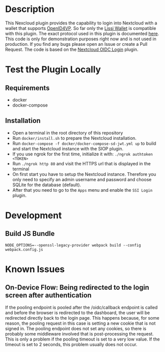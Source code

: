 # Description

This Nexcloud plugin provides the capability to login into Nextcloud with a wallet that supports [OpenID4VP](https://openid.net/specs/openid-4-verifiable-presentations-1_0.html). 
So far only the [Lissi Wallet](https://lissi.id/) is compatible with this plugin.
The exact protocol used in this plugin is documented [here](https://github.com/IDunion/nextcloud-siop-docu).
This code is only for demonstration purposes right now and is not used in production. 
If you find any bugs please open an Issue or create a Pull Request. 
The code is based on the [Nextcloud OIDC Login](https://github.com/pulsejet/nextcloud-oidc-login) 
plugin.

# Test the Plugin Locally

## Requirements

- docker
- docker-compose

## Installation

- Open a terminal in the root directory of this repository
- Run ``docker/install.sh`` to prepare the Nextcloud installation.
- Run ``docker-compose -f docker/docker-compose-sd-jwt.yml up`` to build and start the Nextcloud instance with the SIOP plugin.
- If you use ngrok for the first time, initialize it with: ``./ngrok authtoken <TOKEN>``
- Run ``./ngrok http 80`` and visit the HTTPS url that is displayed in the terminal
- On first start you have to setup the Nextcloud instance.
Therefore you only need to specify an admin username and password and choose SQLite for the database (default).
- After that you need to go to the ``Apps`` menu and enable the ``SSI Login`` plugin.

# Development

## Build JS Bundle

``NODE_OPTIONS=--openssl-legacy-provider webpack build --config webpack.config.js``

# Known Issues

## On-Device Flow: Being redirected to the login screen after authentication

If the pooling endpoint is pooled after the /oidc/callback endpoint is called and before
the browser is redirected to the dashboard, the user will be redirected directly back
to the login page. This happens because, for some reason, the pooling request in this case
is setting a new cookie that is not signed in. The pooling endpoint does not set any cookies,
so there is probably some middleware involved that is post-processing the request.
This is only a problem if the pooling timeout is set to a very low value. 
If the timeout is set to 2 seconds, this problem usually does not occur.
